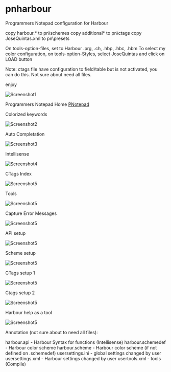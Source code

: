 # pnharbour
Programmers Notepad configuration for Harbour

copy harbour.*       to pn\schemes
copy additional*     to pn\ctags
copy JoseQuintas.xml to pn\presets

On tools-option-files, set to Harbour .prg, .ch, .hbp, .hbc, .hbm
To select my color configuration, on tools-option-Styles, select JoseQuintas and click on LOAD button

Note: ctags file have configuration to field/table but is not activated, you can do this. Not sure about need all files.

enjoy

![Screenshot1](https://github.com/JoseQuintas/pnharbour/blob/master/images/pnotepad0.png)

Programmers Notepad Home [PNotepad](http://pnotepad.org/)

Colorized keywords

![Screenshot2](https://github.com/JoseQuintas/pnharbour/blob/master/images/pnotepad1.png)

Auto Completation

![Screenshot3](https://github.com/JoseQuintas/pnharbour/blob/master/images/pnotepad2.png)

Intellisense

![Screenshot4](https://github.com/JoseQuintas/pnharbour/blob/master/images/pnotepad3.png)

CTags Index

![Screenshot5](https://github.com/JoseQuintas/pnharbour/blob/master/images/pnotepad4.png)

Tools

![Screenshot5](https://github.com/JoseQuintas/pnharbour/blob/master/images/pnotepad5.png)

Capture Error Messages

![Screenshot5](https://github.com/JoseQuintas/pnharbour/blob/master/images/pnotepad6.png)

API setup

![Screenshot5](https://github.com/JoseQuintas/pnharbour/blob/master/images/pnotepad7.png)

Scheme setup

![Screenshot5](https://github.com/JoseQuintas/pnharbour/blob/master/images/pnotepad8.png)

CTags setup 1

![Screenshot5](https://github.com/JoseQuintas/pnharbour/blob/master/images/pnotepad9.png)

Ctags setup 2

![Screenshot5](https://github.com/JoseQuintas/pnharbour/blob/master/images/pnotepada.png)

Harbour help as a tool

![Screenshot5](https://github.com/JoseQuintas/pnharbour/blob/master/images/pnotepadb.png)

Annotation (not sure about to need all files):

harbour.api - Harbour Syntax for functions (Intellisense)
harbour.schemedef - Harbour color scheme
harbour.scheme - Harbour color scheme (if not defined on .schemedef)
usersettings.ini - global settings changed by user
usersettings.xml - Harbour settings changed by user
usertools.xml - tools (Compile)

